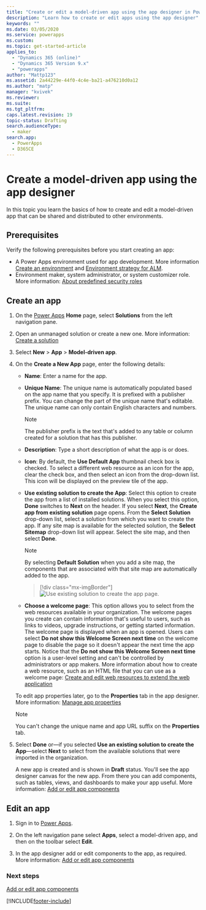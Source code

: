```yaml
---
title: "Create or edit a model-driven app using the app designer in Power Apps | MicrosoftDocs"
description: "Learn how to create or edit apps using the app designer"
keywords: ""
ms.date: 03/05/2020
ms.service: powerapps
ms.custom: 
ms.topic: get-started-article
applies_to: 
  - "Dynamics 365 (online)"
  - "Dynamics 365 Version 9.x"
  - "powerapps"
author: "Mattp123"
ms.assetid: 2a44229e-44f0-4c4e-ba21-a476210d0a12
ms.author: "matp"
manager: "kvivek"
ms.reviewer: 
ms.suite: 
ms.tgt_pltfrm: 
caps.latest.revision: 19
topic-status: Drafting
search.audienceType: 
  - maker
search.app: 
  - PowerApps
  - D365CE
---
```


# Create a model-driven app using the app designer

In this topic you learn the basics of how to create and edit a model-driven app that can be shared and distributed to other environments.

## Prerequisites

Verify the following prerequisites before you start creating an app:
- A Power Apps environment used for app development. More information [Create an environment](/power-platform/admin/create-environment) and [Environment strategy for ALM](/power-platform/alm/environment-strategy-alm).
- Environment maker, system administrator, or system customizer role. More information: [About predefined security roles](./share-model-driven-app.md#about-predefined-security-roles)
 
## Create an app  

1.  On the [Power Apps](https://make.powerapps.com/?utm_source=padocs&utm_medium=linkinadoc&utm_campaign=referralsfromdoc) **Home** page, select **Solutions** from the left navigation pane.
 
2. Open an unmanaged solution or create a new one. More information: [Create a solution](../data-platform/create-solution.md)
3. Select **New** > **App** > **Model-driven app**.  

4. On the **Create a New App** page, enter the following details: 

    - **Name**: Enter a name for the app.  
  
    - **Unique Name**: The unique name is automatically populated based on the app name that you specify. It is prefixed with a publisher prefix. You can change the part of the unique name that's editable. The unique name can only contain English characters and numbers.  
  
        > [!NOTE]
        >  The publisher prefix is the text that's added to any table or column created for a solution that has this publisher.   
  
    - **Description**: Type a short description of what the app is or does.  
  
    - **Icon**: By default, the **Use Default App** thumbnail check box is checked. To select a different web resource as an icon for the app, clear the check box, and then select an icon from the drop-down list. This icon will be displayed on the preview tile of the app.  
  
    - **Use existing solution to create the App**: Select this option to create the app from a list of installed solutions. When you select this option, **Done** switches to **Next** on the header. If you select **Next**, the **Create app from existing solution** page opens. From the **Select Solution** drop-down list, select a solution from which you want to create the app. If any site map is available for the selected solution, the **Select Sitemap** drop-down list will appear. Select the site map, and then select **Done**.

      > [!NOTE]
      > By selecting **Default Solution** when you add a site map, the components that are associated with that site map are automatically added to the app.  

      > [!div class="mx-imgBorder"] 
      > ![Use existing solution to create the app page.](media/use-existing-solution-to-create-the-app.png "Use an existing solution to create the app") 

    - **Choose a welcome page**: This option allows you to select from the web resources available in your organization. The welcome pages you create can contain information that's useful to users, such as links to videos, upgrade instructions, or getting started information. The welcome page is displayed when an app is opened. Users can select **Do not show this Welcome Screen next time** on the welcome page to disable the page so it doesn't appear the next time the app starts. Notice that the **Do not show this Welcome Screen next time** option is a user-level setting and can't be controlled by administrators or app makers. More information about how to create a web resource, such as an HTML file that you can use as a welcome page: [Create and edit web resources to extend the web application](create-edit-web-resources.md)  
      
    To edit app properties later, go to the **Properties** tab in the app designer. More information: [Manage app properties](manage-app-properties.md)  
  
     > [!NOTE]
     >  You can't change the unique name and app URL suffix on the **Properties** tab.  
  
5. Select **Done** or&mdash;if you selected **Use an existing solution to create the App**&mdash;select **Next** to select from the available solutions that were imported in the organization.  
  
    A new app is created and is shown in **Draft** status. You'll see the app designer canvas for the new app. From there you can add components, such as tables, views, and dashboards to make your app useful. More information: [Add or edit app components](add-edit-app-components.md)  
   
## Edit an app  
  
1.  Sign in to [Power Apps](https://make.powerapps.com/?utm_source=padocs&utm_medium=linkinadoc&utm_campaign=referralsfromdoc).  

2. On the left navigation pane select **Apps**, select a model-driven app, and then on the toolbar select **Edit**.   

3. In the app designer add or edit components to the app, as required. More information: [Add or edit app components](add-edit-app-components.md)  
 
  
### Next steps  
 [Add or edit app components](add-edit-app-components.md)   


[!INCLUDE[footer-include](../../includes/footer-banner.md)]